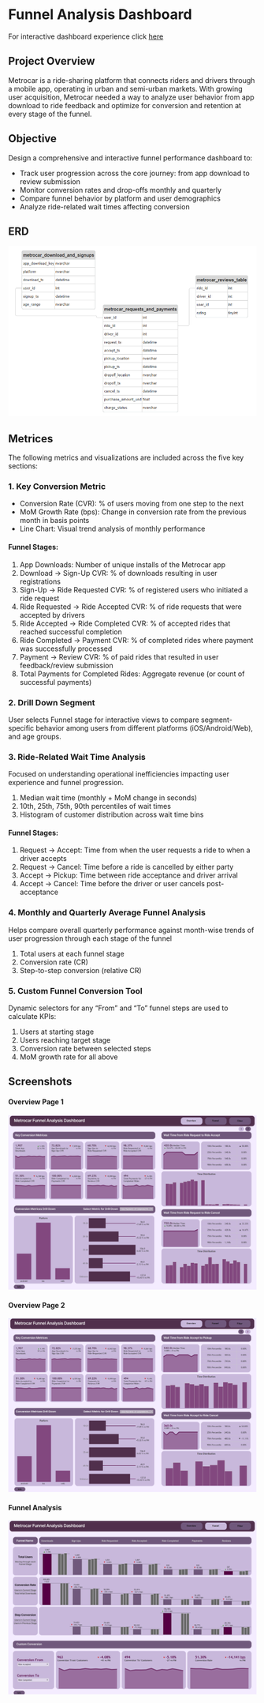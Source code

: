 # Funnel Analysis Dashboard
For interactive dashboard experience click [here](https://public.tableau.com/views/MetrocarFunnelAnalysis_17424678485000/Overview-1?:language=en-US&:sid=&:redirect=auth&:display_count=n&:origin=viz_share_link)

## Project Overview
Metrocar is a ride-sharing platform that connects riders and drivers through a mobile app, operating in urban and semi-urban markets. With growing user acquisition, Metrocar needed a way to analyze user behavior from app download to ride feedback and optimize for conversion and retention at every stage of the funnel.

## Objective
Design a comprehensive and interactive funnel performance dashboard to:

- Track user progression across the core journey: from app download to review submission
- Monitor conversion rates and drop-offs monthly and quarterly
- Compare funnel behavior by platform and user demographics
- Analyze ride-related wait times affecting conversion

## ERD
![erd](viz/ERD.png)
## Metrices
 The following metrics and visualizations are included across the five key sections:

### 1. Key Conversion Metric 
- Conversion Rate (CVR): % of users moving from one step to the next
- MoM Growth Rate (bps): Change in conversion rate from the previous month in basis points
- Line Chart: Visual trend analysis of monthly performance

#### **Funnel Stages:**
1. App Downloads: Number of unique installs of the Metrocar app
2. Download → Sign-Up CVR:  % of downloads resulting in user registrations
3. Sign-Up → Ride Requested CVR: % of registered users who initiated a ride request
4. Ride Requested → Ride Accepted CVR: % of ride requests that were accepted by drivers
5. Ride Accepted → Ride Completed CVR: % of accepted rides that reached successful completion
6. Ride Completed → Payment CVR: % of completed rides where payment was successfully processed
7. Payment → Review CVR: % of paid rides that resulted in user feedback/review submission
8. Total Payments for Completed Rides: Aggregate revenue (or count of successful payments)

### 2. Drill Down Segment
User selects Funnel stage for interactive views to compare segment-specific behavior among users from different platforms (iOS/Android/Web), and age groups.


### 3. Ride-Related Wait Time Analysis
Focused on understanding operational inefficiencies impacting user experience and funnel progression.
1. Median wait time (monthly + MoM change in seconds)
2. 10th, 25th, 75th, 90th percentiles of wait times
3. Histogram of customer distribution across wait time bins

#### **Funnel Stages:**
1. Request → Accept: Time from when the user requests a ride to when a driver accepts
2. Request → Cancel: Time before a ride is cancelled by either party
3. Accept → Pickup:	Time between ride acceptance and driver arrival
4. Accept → Cancel:	Time before the driver or user cancels post-acceptance

### 4. Monthly and Quarterly Average Funnel Analysis
Helps compare overall quarterly performance against month-wise trends of user progression through each stage of the funnel
1. Total users at each funnel stage
2. Conversion rate (CR)
3. Step-to-step conversion (relative CR)

### 5. Custom Funnel Conversion Tool
Dynamic selectors for any “From” and “To” funnel steps are used to calculate KPIs:     
1. Users at starting stage
2. Users reaching target stage
3. Conversion rate between selected steps
4. MoM growth rate for all above


## Screenshots
#### Overview Page 1
![overview_1](viz/Overview-1.png)

#### Overview Page 2
![overview_2](viz/Overview-2.png)

#### Funnel Analysis
![funnel](viz/Funnel.png)


